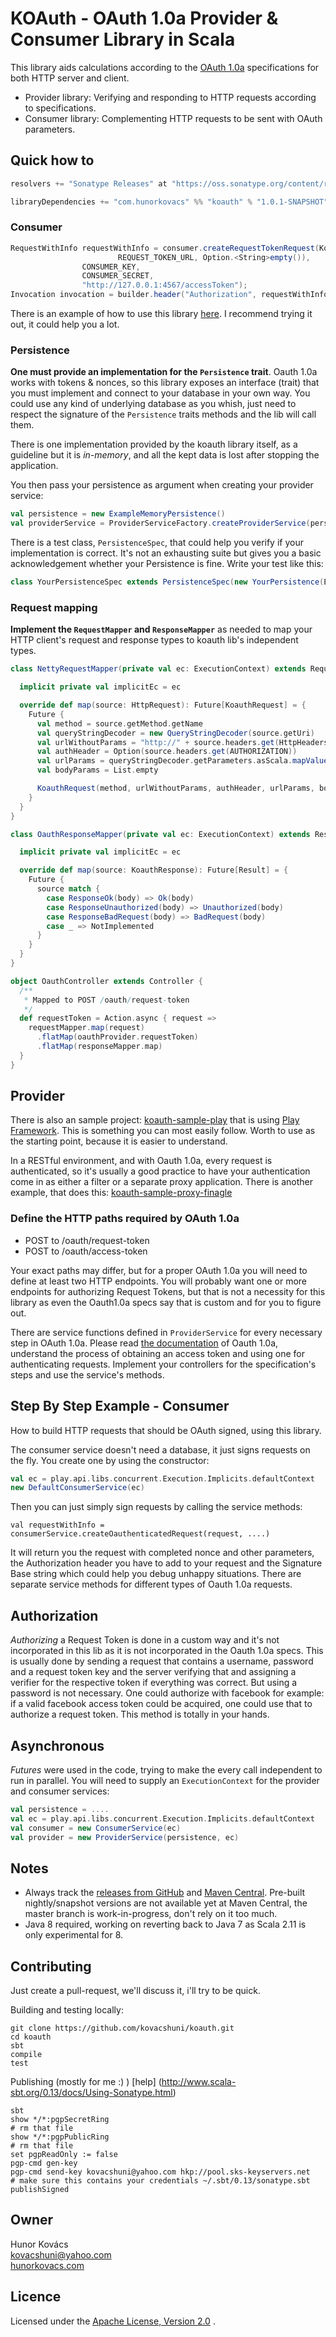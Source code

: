 # KOAuth - OAuth 1.0a Provider & Consumer Library in Scala

This library aids calculations according to the [OAuth 1.0a](http://oauth.net/core/1.0a/)
specifications for both HTTP server and client.

* Provider library: Verifying and responding to HTTP requests according to specifications.
* Consumer library: Complementing HTTP requests to be sent with OAuth parameters. 

## Quick how to

```scala
resolvers += "Sonatype Releases" at "https://oss.sonatype.org/content/repositories/releases/"

libraryDependencies += "com.hunorkovacs" %% "koauth" % "1.0.1-SNAPSHOT"
```

### Consumer

```scala
RequestWithInfo requestWithInfo = consumer.createRequestTokenRequest(KoauthRequest.apply("POST",
                        REQUEST_TOKEN_URL, Option.<String>empty()),
                CONSUMER_KEY,
                CONSUMER_SECRET,
                "http://127.0.0.1:4567/accessToken");
Invocation invocation = builder.header("Authorization", requestWithInfo.header()).buildPost(Entity.text(""));
```

There is an example of how to use this library [here](https://github.com/kovacshuni/koauth-sample-java).
I recommend trying it out, it could help you a lot.

### Persistence

**One must provide an implementation for the `Persistence` trait**. Oauth 1.0a works with
tokens & nonces, so this library exposes an interface (trait) that you must implement and connect
to your database in your own way. You could use any kind of underlying database as you whish,
just need to respect the signature of the `Persistence` traits methods and the lib will call them.

There is one implementation provided by the koauth library itself, as a guideline
but it is *in-memory*, and all the kept data is lost after stopping the application.

You then pass your persistence as argument when creating your provider service:

```scala
val persistence = new ExampleMemoryPersistence()
val providerService = ProviderServiceFactory.createProviderService(persistence, executionContext)
```

There is a test class, `PersistenceSpec`, that could help you verify if your implementation is correct.
It's not an exhausting suite but gives you a basic acknowledgement whether your Persistence is fine.
Write your test like this:

```scala
class YourPersistenceSpec extends PersistenceSpec(new YourPersistence(ExecutionContext.Implicits.global))
```

### Request mapping

**Implement the `RequestMapper` and `ResponseMapper`** as needed to map your HTTP client's
request and response types to koauth lib's independent types.

```scala
class NettyRequestMapper(private val ec: ExecutionContext) extends RequestMapper[HttpRequest] {

  implicit private val implicitEc = ec

  override def map(source: HttpRequest): Future[KoauthRequest] = {
    Future {
      val method = source.getMethod.getName
      val queryStringDecoder = new QueryStringDecoder(source.getUri)
      val urlWithoutParams = "http://" + source.headers.get(HttpHeaders.Names.HOST) + queryStringDecoder.getPath
      val authHeader = Option(source.headers.get(AUTHORIZATION))
      val urlParams = queryStringDecoder.getParameters.asScala.mapValues(_.get(0)).toList
      val bodyParams = List.empty

      KoauthRequest(method, urlWithoutParams, authHeader, urlParams, bodyParams)
    }
  }
}

class OauthResponseMapper(private val ec: ExecutionContext) extends ResponseMapper[Result] {

  implicit private val implicitEc = ec

  override def map(source: KoauthResponse): Future[Result] = {
    Future {
      source match {
        case ResponseOk(body) => Ok(body)
        case ResponseUnauthorized(body) => Unauthorized(body)
        case ResponseBadRequest(body) => BadRequest(body)
        case _ => NotImplemented
      }
    }
  }
}

object OauthController extends Controller {
  /**
   * Mapped to POST /oauth/request-token
   */
  def requestToken = Action.async { request =>
    requestMapper.map(request)
      .flatMap(oauthProvider.requestToken)
      .flatMap(responseMapper.map)
  }
}
```

## Provider

There is also an sample project: [koauth-sample-play](https://github.com/kovacshuni/koauth-sample-play)
that is using [Play Framework](http://www.playframework.com/). This is something you can most easily follow.
Worth to use as the starting point, because it is easier to understand.

In a RESTful environment, and with Oauth 1.0a, every request is authenticated, so it's usually a
good practice to have your authentication come in as either a filter or a separate proxy application.
There is another example, that does this:
[koauth-sample-proxy-finagle](https://github.com/kovacshuni/koauth-sample-proxy-finagle)

### Define the HTTP paths required by OAuth 1.0a

* POST to /oauth/request-token
* POST to /oauth/access-token

Your exact paths may differ, but for a proper OAuth 1.0a you will need to define at least two HTTP endpoints.
You will probably want one or more endpoints for authorizing Request Tokens, but that is not a necessity for
this library as even the Oauth1.0a specs say that is custom and for you to figure out.

There are service functions defined in `ProviderService` for every necessary step in OAuth 1.0a.
Please read [the documentation](http://oauth.net/core/1.0a/) of Oauth 1.0a, understand the process
of obtaining an access token and using one for authenticating requests. Implement your controllers
for the specification's steps and use the service's methods.

## Step By Step Example - Consumer

How to build HTTP requests that should be OAuth signed, using this library.

The consumer service doesn't need a database, it just signs requests on the fly.
You create one by using the constructor:

```scala
val ec = play.api.libs.concurrent.Execution.Implicits.defaultContext
new DefaultConsumerService(ec)
```

Then you can just simply sign requests by calling the service methods:

```
val requestWithInfo = consumerService.createOauthenticatedRequest(request, ....)
```

It will return you the request with completed nonce and other parameters, the Authorization header
you have to add to your request and the Signature Base string which could help you debug unhappy situations.
There are separate service methods for different types of Oauth 1.0a requests.

## Authorization

*Authorizing* a Request Token is done in a custom way and it's not incorporated in this lib as
it is not incorporated in the Oauth 1.0a specs. This is usually done by sending a request that
contains a username, password and a request token key and the server verifying that and assigning
a verifier for the respective token if everything was correct. But using a password is not necessary.
One could authorize with facebook for example: if a valid facebook access token could be acquired,
one could use that to authorize a request token. This method is totally in your hands.

## Asynchronous

*Futures* were used in the code, trying to make the every call independent to run in parallel.
You will need to supply an `ExecutionContext` for the provider and consumer services:

```scala
val persistence = ....
val ec = play.api.libs.concurrent.Execution.Implicits.defaultContext
val consumer = new ConsumerService(ec)
val provider = new ProviderService(persistence, ec)
```

## Notes

* Always track the [releases from GitHub](https://github.com/kovacshuni/koauth/releases) and [Maven Central](http://search.maven.org/#search%7Cga%7C1%7Ca%3A%22koauth-sync_2.11%22). Pre-built nightly/snapshot versions are not available yet at Maven Central, the master branch is work-in-progress, don't rely on it too much.
* Java 8 required, working on reverting back to Java 7 as Scala 2.11 is only experimental for 8.

## Contributing

Just create a pull-request, we'll discuss it, i'll try to be quick.

Building and testing locally:

```
git clone https://github.com/kovacshuni/koauth.git
cd koauth
sbt
compile
test
```

Publishing (mostly for me :) )
[help] (http://www.scala-sbt.org/0.13/docs/Using-Sonatype.html)

```
sbt
show */*:pgpSecretRing
# rm that file
show */*:pgpPublicRing
# rm that file
set pgpReadOnly := false
pgp-cmd gen-key
pgp-cmd send-key kovacshuni@yahoo.com hkp://pool.sks-keyservers.net
# make sure this contains your credentials ~/.sbt/0.13/sonatype.sbt
publishSigned
```

## Owner

Hunor Kovács  
kovacshuni@yahoo.com  
[hunorkovacs.com](http://www.hunorkovacs.com)

## Licence

Licensed under the [Apache License, Version 2.0](http://www.apache.org/licenses/LICENSE-2.0) .
